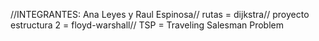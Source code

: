 //INTEGRANTES: Ana Leyes y Raul Espinosa//
rutas = dijkstra//
proyecto estructura 2 = floyd-warshall//
TSP = Traveling Salesman Problem
